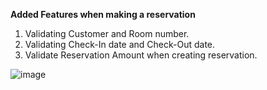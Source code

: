 **Added Features when making a reservation**  
  
1. Validating Customer and Room number.  
2. Validating Check-In date and Check-Out date.  
3. Validate Reservation Amount when creating reservation.  

![image](https://github.com/gamage90/hotel-mgmt/assets/150357403/2abf3956-66a8-4d80-901d-a5c3ce8d927a)


